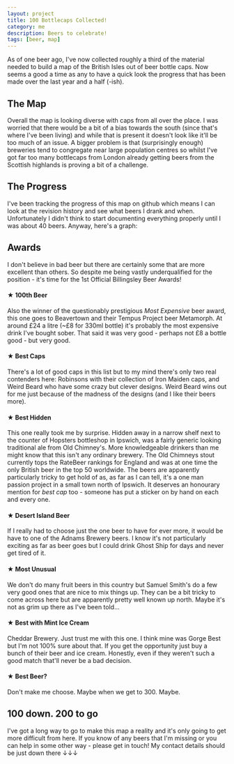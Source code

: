 ```yaml
---
layout: project
title: 100 Bottlecaps Collected!
category: me
description: Beers to celebrate!
tags: [beer, map]
---
```

As of one beer ago, I've now collected roughly a third of the material needed to build a map of the British Isles out of beer bottle caps. Now seems a good a time as any to have a quick look the progress that has been made over the last year and a half (-ish).

## The Map
<!-- Beer map  -->
<link rel="stylesheet" href="https://unpkg.com/leaflet@1.2.0/dist/leaflet.css"
integrity="sha512-M2wvCLH6DSRazYeZRIm1JnYyh22purTM+FDB5CsyxtQJYeKq83arPe5wgbNmcFXGqiSH2XR8dT/fJISVA1r/zQ=="
crossorigin=""/>
<script src="https://unpkg.com/leaflet@1.2.0/dist/leaflet.js"
integrity="sha512-lInM/apFSqyy1o6s89K4iQUKg6ppXEgsVxT35HbzUupEVRh2Eu9Wdl4tHj7dZO0s1uvplcYGmt3498TtHq+log=="
crossorigin=""></script>

<div class="map" id="beer_map"></div>

<script>
    var beer_map = L.map('beer_map').setView([54.428845, -3.727167], 5);

    L.tileLayer('https://api.tiles.mapbox.com/v4/{id}/{z}/{x}/{y}.png?access_token={accessToken}', {
        attribution: 'Map data &copy; <a href="http://openstreetmap.org">OpenStreetMap</a> contributors, <a href="http://creativecommons.org/licenses/by-sa/2.0/">CC-BY-SA</a>, Imagery © <a href="http://mapbox.com">Mapbox</a>',
        maxZoom: 16,
        id: 'mapbox.streets',
        accessToken: 'pk.eyJ1Ijoiam9lYmlsbGluZ3NsZXkiLCJhIjoiY2o5djYzdDNnMWhxMjJ2cG9iYzZmZzl5MyJ9.hOoHCtzze8-YCBodh8tkFQ'
    }).addTo(beer_map);

    var src = "http://www.josephbillingsley.co.uk/public_data/beer_100.json";

    function onEachFeature(feature, layer) {
        if (feature.properties) {
            layer.bindPopup(feature.properties.name);
        }
    }

    var xhr = new XMLHttpRequest();
    xhr.open("GET",src,true);
    xhr.onload = function(e) {
        if (xhr.readyState === 4) {
            if (xhr.status === 200) {
                var beers = JSON.parse(xhr.responseText);
                L.geoJSON(beers,{
                    onEachFeature: onEachFeature
                }).addTo(beer_map);
            } else {
                console.error(xhr.statusText);
            }
        }
    }

    xhr.send(null);
</script>
<!-- /Beer map  -->

Overall the map is looking diverse with caps from all over the place. I was worried that there would be a bit of a bias towards the south (since that's where I've been living) and while that is present it doesn't look like it'll be too much of an issue. A bigger problem is that (surprisingly enough) breweries tend to congregate near large population centres  so whilst I've got far too many bottlecaps from London already getting beers from the Scottish highlands is proving a bit of a challenge.

## The Progress
I've been tracking the progress of this map on github which means I can look at the revision history and see what beers I drank and when. Unfortunately I didn't think to start documenting everything properly until I was about 40 beers. Anyway, here's a graph: 

<script src="https://cdnjs.cloudflare.com/ajax/libs/Chart.js/2.7.3/Chart.bundle.min.js"></script>

<canvas id="progress_line" width="400" height="200"></canvas>
<script>
var ctx = document.getElementById("progress_line").getContext('2d');
var myChart = new Chart(ctx, {
    type: 'line',
    data: {
        datasets: [{
            label: '# of Beers',
            data: [ {x: new Date(2017, 11, 12), y: 42},
                    {x: new Date(2017, 11, 23), y: 43},
                    {x: new Date(2018, 01, 8), y: 48},
                    {x: new Date(2018, 02, 9), y: 49},
                    {x: new Date(2018, 02, 15), y: 51},
                    {x: new Date(2018, 02, 18), y: 53},
                    {x: new Date(2018, 02, 23), y: 54},
                    {x: new Date(2018, 02, 25), y: 55},
                    {x: new Date(2018, 03, 05), y: 57},
                    {x: new Date(2018, 03, 07), y: 59},
                    {x: new Date(2018, 03, 22), y: 60},
                    {x: new Date(2018, 03, 25), y: 61},
                    {x: new Date(2018, 04, 05), y: 62},
                    {x: new Date(2018, 04, 09), y: 63},
                    {x: new Date(2018, 04, 15), y: 65},
                    {x: new Date(2018, 05, 07), y: 69},
                    {x: new Date(2018, 05, 14), y: 70},
                    {x: new Date(2018, 05, 23), y: 71},
                    {x: new Date(2018, 06, 06), y: 72},
                    {x: new Date(2018, 06, 14), y: 73},
                    {x: new Date(2018, 06, 20), y: 74},
                    {x: new Date(2018, 06, 21), y: 75},
                    {x: new Date(2018, 06, 24), y: 77},
                    {x: new Date(2018, 07, 02), y: 78},
                    {x: new Date(2018, 07, 07), y: 80},
                    {x: new Date(2018, 07, 16), y: 84},
                    {x: new Date(2018, 07, 19), y: 85},
                    {x: new Date(2018, 07, 23), y: 87},
                    {x: new Date(2018, 07, 26), y: 88},
                    {x: new Date(2018, 07, 31), y: 89},
                    {x: new Date(2018, 08, 02), y: 90},
                    {x: new Date(2018, 08, 06), y: 91},
                    {x: new Date(2018, 08, 26), y: 93},
                    {x: new Date(2018, 09, 12), y: 94},
                    {x: new Date(2018, 10, 04), y: 95},
                    {x: new Date(2018, 10, 09), y: 96},
                    {x: new Date(2018, 10, 21), y: 98},
                    {x: new Date(2018, 10, 24), y: 99},
                    {x: new Date(2018, 11, 14), y: 100},
            ],
            backgroundColor: [
                'rgba(54, 162, 235, 0.2)'
            ],
            borderColor: [
                'rgba(54, 162, 235, 1)'
            ],
            borderWidth: 1
        }]
    },
    options: {
        legend: {
            display: false,
        },
        scales: {
            xAxes: [{
              type: 'time',
              time: {
                  unit: 'month'
              }
            }],
            yAxes: [{
                ticks: {
                    beginAtZero:true
                }
            }]
        }
    }
});
</script>

## Awards
I don't believe in bad beer but there are certainly some that are more excellent than others. So despite me being vastly underqualified for the position - it's time for the 1st Official Billingsley Beer Awards!

#### &#9733; 100th Beer
Also the winner of the questionably prestigious <i>Most Expensive</i> beer award, this one goes to Beavertown and their Tempus Project beer Metamorph. At around £24 a litre (~£8 for 330ml bottle) it's probably the most expensive drink I've bought sober. That said it was very good - perhaps not £8 a bottle good - but very good.

#### &#9733; Best Caps
There's a lot of good caps in this list but to my mind there's only two real contenders here: Robinsons with their collection of Iron Maiden caps, and Weird Beard who have some crazy but clever designs. Weird Beard wins out for me just because of the madness of the designs (and I like their beers more).

#### &#9733; Best Hidden
This one really took me by surprise. Hidden away in a narrow shelf next to the counter of  Hopsters bottleshop in Ipswich, was a fairly generic looking traditional ale from Old Chimney's. More knowledgeable drinkers than me might know that this isn't any ordinary brewery. The Old Chimneys stout currently tops the RateBeer rankings for England and was at one time the only British beer in the top 50 worldwide. The beers are apparently particularly tricky to get hold of as, as far as I can tell, it's a one man passion project in a small town north of Ipswich. It deserves an honourary mention for <i>best cap</i> too - someone has put a sticker on by hand on each and every one.

#### &#9733; Desert Island Beer
If I really had to choose just the one beer to have for ever more, it would be have to one of the Adnams Brewery beers. I know it's not particularly exciting as far as beer goes but I could drink Ghost Ship for days and never get tired of it.

#### &#9733; Most Unusual
We don't do many fruit beers in this country but Samuel Smith's do a few very good ones that are nice to mix things up. They can be a bit tricky to come across here but are apparently pretty well known up north. Maybe it's not as grim up there as I've been told...

#### &#9733; Best with Mint Ice Cream
Cheddar Brewery. Just trust me with this one. I think mine was Gorge Best but I'm not 100% sure about that. If you get the opportunity just buy a bunch of their beer and ice cream. Honestly, even if they weren't such a good match that'll never be a bad decision.

#### &#9733; Best Beer?
Don't make me choose. Maybe when we get to 300. Maybe.

## 100 down. 200 to go
I've got a long way to go to make this map a reality and it's only going to get more difficult from here. If you know of any beers that I'm missing or you can help in some other way - please get in touch! My contact details should be just down there &darr;&darr;&darr;